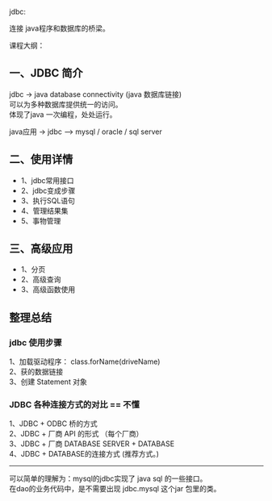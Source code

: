 jdbc:

连接  java程序和数据库的桥梁。

课程大纲：
## 一、JDBC 简介
jdbc -> java database connectivity (java 数据库链接)  
可以为多种数据库提供统一的访问。  
体现了java 一次编程，处处运行。  


java应用 -> jdbc --> mysql / oracle / sql server

## 二、使用详情
- 1、jdbc常用接口
- 2、jdbc变成步骤  
- 3、执行SQL语句
- 4、管理结果集
- 5、事物管理

## 三、高级应用
- 1、分页
- 2、高级查询
- 3、高级函数使用

## 整理总结


### jdbc 使用步骤
1、加载驱动程序： class.forName(driveName)  
2、获的数据链接  
3、创建 Statement 对象 

### JDBC 各种连接方式的对比  == 不懂
1、JDBC + ODBC 桥的方式  
2、JDBC + 厂商 API 的形式 （每个厂商）  
3、JDBC + 厂商 DATABASE SERVER + DATABASE  
4、JDBC + DATABASE的连接方式 (推荐方式。)  
****
可以简单的理解为：mysql的jdbc实现了 java sql 的一些接口。  
在dao的业务代码中，是不需要出现 jdbc.mysql 这个jar 包里的类。 
